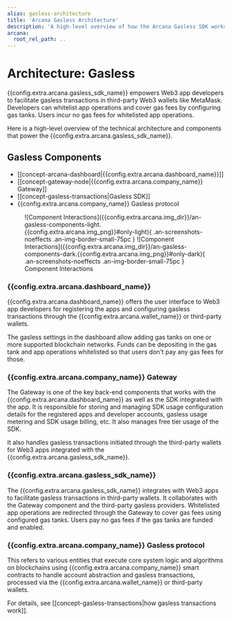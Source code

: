 ```yaml
---
alias: gasless-architecture
title: 'Arcana Gasless Architecture'
description: 'A high-level overview of how the Arcana Gasless SDK works, key components and their interactions.'
arcana:
  root_rel_path: ..
---
```


# Architecture: Gasless

{{config.extra.arcana.gasless_sdk_name}} empowers Web3 app developers to facilitate gasless transactions in third-party Web3 wallets like MetaMask. Developers can whitelist app operations and cover gas fees by configuring gas tanks. Users incur no gas fees for whitelisted app operations.

Here is a high-level overview of the technical architecture and components that power the {{config.extra.arcana.gasless_sdk_name}}.

## Gasless Components

* [[concept-arcana-dashboard|{{config.extra.arcana.dashboard_name}}]]
* [[concept-gateway-node|{{config.extra.arcana.company_name}} Gateway]]
* [[concept-gasless-transactions|Gasless SDK]]
* {{config.extra.arcana.company_name}} Gasless protocol

<figure markdown="span">
  ![Component Interactions]({{config.extra.arcana.img_dir}}/an-gasless-components-light.{{config.extra.arcana.img_png}}#only-light){ .an-screenshots-noeffects .an-img-border-small-75pc  }
  ![Component Interactions]({{config.extra.arcana.img_dir}}/an-gasless-components-dark.{{config.extra.arcana.img_png}}#only-dark){ .an-screenshots-noeffects .an-img-border-small-75pc  }
<figcaption>Component Interactions</figcaption>
</figure>

### {{config.extra.arcana.dashboard_name}}

{{config.extra.arcana.dashboard_name}} offers the user interface to Web3 app developers for registering the apps and configuring gasless transactions through the {{config.extra.arcana.wallet_name}} or third-party wallets. 

The gasless settings in the dashboard allow adding gas tanks on one or more supported blockchain networks. Funds can be depositing in the gas tank and app operations whitelisted so that users don't pay any gas fees for those.

### {{config.extra.arcana.company_name}} Gateway

The Gateway is one of the key back-end components that works with the {{config.extra.arcana.dashboard_name}} as well as the SDK integrated with the app. It is responsible for storing and managing SDK usage configuration details for the registered apps and developer accounts, gasless usage metering and SDK usage billing, etc. It also manages free tier usage of the SDK.

It also handles gasless transactions initiated through the third-party wallets for Web3 apps integrated with the {{config.extra.arcana.gasless_sdk_name}}.

### {{config.extra.arcana.gasless_sdk_name}}

The {{config.extra.arcana.gasless_sdk_name}} integrates with Web3 apps to facilitate gasless transactions in third-party wallets. It collaborates with the Gateway component and the third-party gasless providers. Whitelisted app operations are redirected through the Gateway to cover gas fees using configured gas tanks. Users pay no gas fees if the gas tanks are funded and enabled.

### {{config.extra.arcana.company_name}} Gasless protocol

This refers to various entities that execute core system logic and algorithms on blockchains using {{config.extra.arcana.company_name}} smart contracts to handle account abstraction and gasless transactions, processed via the {{config.extra.arcana.wallet_name}} or third-party wallets.

For details, see [[concept-gasless-transactions|how gasless transactions work]].
